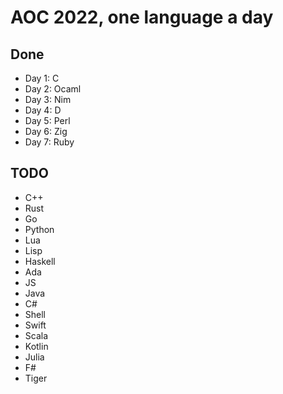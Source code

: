 # AOC 2022, one language a day

## Done

- Day 1: C
- Day 2: Ocaml
- Day 3: Nim
- Day 4: D
- Day 5: Perl
- Day 6: Zig
- Day 7: Ruby

## TODO

- C++
- Rust
- Go
- Python
- Lua
- Lisp
- Haskell
- Ada
- JS
- Java
- C#
- Shell
- Swift
- Scala
- Kotlin
- Julia
- F#
- Tiger
